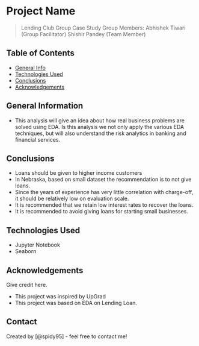 # Project Name
> Lending Club Group Case Study
Group Members:  Abhishek Tiwari (Group Facilitator)
                Shishir Pandey (Team Member)

## Table of Contents
* [General Info](#general-information)
* [Technologies Used](#technologies-used)
* [Conclusions](#conclusions)
* [Acknowledgements](#acknowledgements)

<!-- You can include any other section that is pertinent to your problem -->

## General Information
- This analysis will give an idea about how real business problems are solved using EDA. Is this analysis we not only apply the various EDA techniques, but will also understand the risk analytics in banking and financial services.


<!-- You don't have to answer all the questions - just the ones relevant to your project. -->

## Conclusions
- Loans should be given to higher income customers
- In Nebraska, based on small dataset the recommendation is to not give loans.
- Since the years of experience has very little correlation with charge-off, it should be relatively low on evaluation scale.
- It is recommended that we retain low interest rates to recover the loans.
- It is recommended to avoid giving loans for starting small businesses.

<!-- You don't have to answer all the questions - just the ones relevant to your project. -->


## Technologies Used
- Jupyter Notebook
- Seaborn 


<!-- As the libraries versions keep on changing, it is recommended to mention the version of library used in this project -->

## Acknowledgements
Give credit here.
- This project was inspired by UpGrad
- This project was based on EDA on Lending Loan.


## Contact
Created by [@spidy95] - feel free to contact me!


<!-- Optional -->
<!-- ## License -->
<!-- This project is open source and available under the [... License](). -->

<!-- You don't have to include all sections - just the one's relevant to your project -->